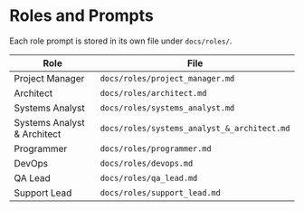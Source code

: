 # Roles and Prompts

Each role prompt is stored in its own file under `docs/roles/`.

| Role | File |
| ---- | ---- |
| Project Manager | `docs/roles/project_manager.md` |
| Architect | `docs/roles/architect.md` |
| Systems Analyst | `docs/roles/systems_analyst.md` |
| Systems Analyst & Architect | `docs/roles/systems_analyst_&_architect.md` |
| Programmer | `docs/roles/programmer.md` |
| DevOps | `docs/roles/devops.md` |
| QA Lead | `docs/roles/qa_lead.md` |
| Support Lead | `docs/roles/support_lead.md` |
